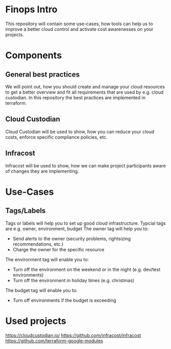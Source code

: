 # Finops Intro

This repository will contain some use-cases, how tools can help us to improve a better cloud control and activate cost awarenesses on your projects.

# Components
## General best practices
We will point out, how you should create and manage your cloud resources to get a better overview and fit all requirements that are used by e.g. cloud custodian. In this repository the best practices are implemented in terraform.

## Cloud Custodian
Cloud Custodian will be used to show, how you can reduce your cloud costs, enforce specific compliance policies, etc.

## Infracost
Infracost will be used to show, how we can make project participants aware of changes they are implementing.

# Use-Cases
## Tags/Labels
Tags or labels will help you to set up good cloud infrastructure. Typcial tags are e.g. owner, environment, budget 
The owner tag will help you to:
- Send alerts to the owner (security problems, rightsizing recommendations, etc.)
- Charge the owner for the specific resource
  
The environment tag will enable you to:
- Turn off the environment on the weekend or in the night (e.g. dev/test environments)
- Turn off the environment in holiday times (e.g. christmas)
  
The budget tag will enable you to:
- Turn off environments if the budget is exceeding
 
# Used projects
https://cloudcustodian.io/
https://github.com/infracost/infracost
https://github.com/terraform-google-modules
